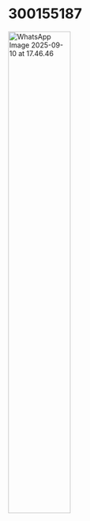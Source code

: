 # 300155187



<img src="Images" alt="WhatsApp Image 2025-09-10 at 17.46.46" width='50%' height='50%'>
